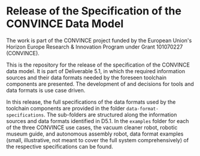 # Release of the Specification of the CONVINCE Data Model

The work is part of the CONVINCE project funded by the European Union's Horizon Europe Research & Innovation Program under Grant 101070227 (CONVINCE).

This is the repository for the release of the specification of the CONVINCE data model. 
It is part of Deliverable 5.1, in which the required information sources and their data formats needed by the foreseen toolchain components are presented. 
The development of and decisions for tools and data formats is use case driven.

In this release, the full specifications of the data formats used by the toolchain components are provided in the folder `data-format-specifications`. 
The sub-folders are structured along the information sources and data formats identified in D5.1. 
In the `examples` folder for each of the three CONVINCE use cases, the vacuum cleaner robot, robotic museum guide, and autonomous assembly robot, data format examples (small, illustrative, not meant to cover the full system comprehensively) of the respective specifications can be found.


